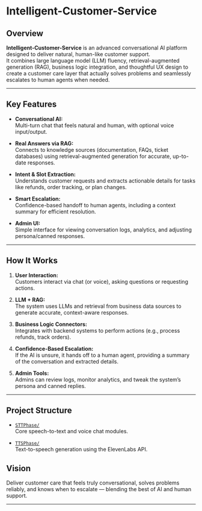 # Intelligent-Customer-Service

## Overview

**Intelligent-Customer-Service** is an advanced conversational AI platform designed to deliver natural, human-like customer support.  
It combines large language model (LLM) fluency, retrieval-augmented generation (RAG), business logic integration, and thoughtful UX design to create a customer care layer that actually solves problems and seamlessly escalates to human agents when needed.

---

## Key Features

- **Conversational AI:**  
  Multi-turn chat that feels natural and human, with optional voice input/output.

- **Real Answers via RAG:**  
  Connects to knowledge sources (documentation, FAQs, ticket databases) using retrieval-augmented generation for accurate, up-to-date responses.

- **Intent & Slot Extraction:**  
  Understands customer requests and extracts actionable details for tasks like refunds, order tracking, or plan changes.

- **Smart Escalation:**  
  Confidence-based handoff to human agents, including a context summary for efficient resolution.

- **Admin UI:**  
  Simple interface for viewing conversation logs, analytics, and adjusting persona/canned responses.

---

## How It Works

1. **User Interaction:**  
   Customers interact via chat (or voice), asking questions or requesting actions.

2. **LLM + RAG:**  
   The system uses LLMs and retrieval from business data sources to generate accurate, context-aware responses.

3. **Business Logic Connectors:**  
   Integrates with backend systems to perform actions (e.g., process refunds, track orders).

4. **Confidence-Based Escalation:**  
   If the AI is unsure, it hands off to a human agent, providing a summary of the conversation and extracted details.

5. **Admin Tools:**  
   Admins can review logs, monitor analytics, and tweak the system’s persona and canned replies.

---

## Project Structure

- [`STTPhase/`](./STTPhase/README.md)  
  Core speech-to-text and voice chat modules.  

- [`TTSPhase/`](./TTSPhase/README.md)  
  Text-to-speech generation using the ElevenLabs API.  

## Vision

Deliver customer care that feels truly conversational, solves problems reliably, and knows when to escalate — blending the best of AI and human support.

---